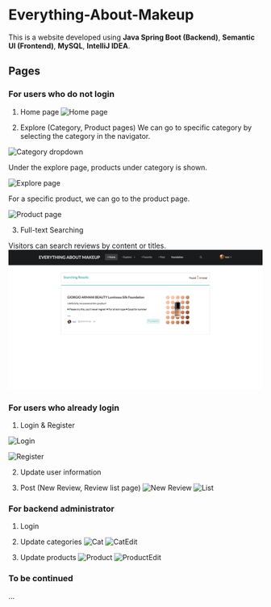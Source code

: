 # Everything-About-Makeup
This is a website developed using **Java Spring Boot (Backend)**, **Semantic UI (Frontend)**, **MySQL**, **IntelliJ IDEA**.

## Pages
### For users who do not login
1. Home page
![Home page](https://github.com/lizzielee/Everything-About-Makeup/blob/master/doc/img/Home.png?raw=true)

2. Explore (Category, Product pages)
  We can go to specific category by selecting the category in the navigator.
  
![Category dropdown](https://github.com/lizzielee/Everything-About-Makeup/blob/master/doc/img/ExploreDropdown.png?raw=true)

  Under the explore page, products under category is shown.
  
![Explore page](https://github.com/lizzielee/Everything-About-Makeup/blob/master/doc/img/Explore.png?raw=true)

  For a specific product, we can go to the product page.
  
![Product page](https://github.com/lizzielee/Everything-About-Makeup/blob/master/doc/img/Product.png?raw=true)

3. Full-text Searching

Visitors can search reviews by content or titles.
![Searching page](https://github.com/lizzielee/Everything-About-Makeup/blob/master/doc/img/Searching.png?raw=true)



### For users who already login
1. Login & Register
  
![Login](https://github.com/lizzielee/Everything-About-Makeup/blob/master/doc/img/Login.png?raw=true)

![Register](https://github.com/lizzielee/Everything-About-Makeup/blob/master/doc/img/Register.png?raw=true)

2. Update user information

3. Post (New Review, Review list page)
![New Review](https://github.com/lizzielee/Everything-About-Makeup/blob/master/doc/img/ReviewInput.png?raw=true)
![List](https://github.com/lizzielee/Everything-About-Makeup/blob/master/doc/img/ReviewList.png?raw=true)

### For backend administrator
1. Login

2. Update categories
![Cat](https://github.com/lizzielee/Everything-About-Makeup/blob/master/doc/img/AdminCategory.png?raw=true)
![CatEdit](https://github.com/lizzielee/Everything-About-Makeup/blob/master/doc/img/AdminCategoryEdit.png?raw=true)

3. Update products
![Product](https://github.com/lizzielee/Everything-About-Makeup/blob/master/doc/img/AdminProduct.png?raw=true)
![ProductEdit](https://github.com/lizzielee/Everything-About-Makeup/blob/master/doc/img/AdminProductEdit.png?raw=true)

### To be continued
...
